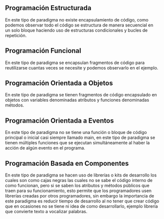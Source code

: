 ## Programación Estructurada
En este tipo de paradigma no existe encapsulamiento de código, como podemos observar todo el código se estructura de manera secuencial en un solo bloque haciendo uso de estructuras condicionales y bucles de repetición.

## Programación Funcional
En este tipo de paradigma se encapsulan fragmentos de código para reutilizarse cuantas veces se necesite y podemos observarlo en el ejemplo.

## Programación Orientada a Objetos
En este tipo de paradigma se tienen fragmentos de código encapsulado en objetos con variables denominadas atributos y funciones denominadas métodos.

## Programación Orientada a Eventos
En este tipo de paradigma no se tiene una función o bloque de código principal o inicial casi siempre llamado main, en este tipo de paradigma se tienen múltiples funciones que se ejecutan simultáneamente al haber la acción de algún evento en el programa.

## Programación Basada en Componentes
En este tipo de paradigma se hacen uso de librerías o kits de desarrollo los cuales son como cajas negras las cuales no se sabe el código interno de como funcionan, pero si se saben los atributos y métodos públicos que traen para su funcionamiento, esto permite que los programadores usen librerías creadas por otros programadores, sin embargo la importancia de este paradigma es reducir tiempo de desarrollo al no tener que crear código que en ocasiones no se tiene ni idea de como desarrollarlo, ejemplo librería que convierte texto a vocalizar palabras.

